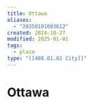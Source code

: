 ```yaml
---
title: Ottawa
aliases:
  - "20250101003612"
created: 2024-10-27
modified: 2025-01-01
tags:
  - place
type: "[[408.01.02 City]]"
---
```

# Ottawa
